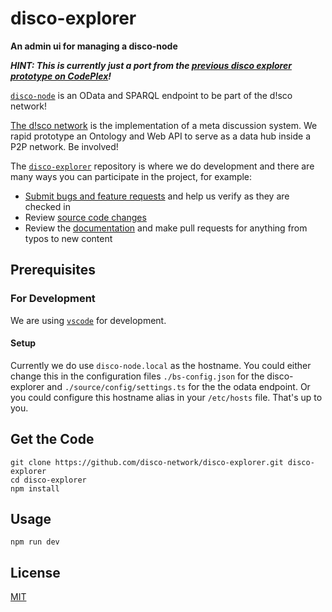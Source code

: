 # disco-explorer
**An admin ui for managing a disco-node**

***HINT: This is currently just a port from the [previous disco explorer prototype on CodePlex](https://disco.codeplex.com/SourceControl/latest#Implementation/Trunc/Disco.Prototype/Disco.Web.Client/)!*** 

[`disco-node`](https://github.com/disco-network/disco-node) is an OData and SPARQL endpoint to be part of the d!sco network!

[The d!sco network](https://disco-network.org) is the implementation of a meta discussion system. We rapid prototype an Ontology and Web API to serve as a data hub inside a P2P network. Be involved!

The [`disco-explorer`](https://github.com/disco-network/disco-explorer) repository is where we do development and there are many ways you can participate in the project, for example:

* [Submit bugs and feature requests](https://github.com/disco-network/disco-explorer/issues) and help us verify as they are checked in
* Review [source code changes](https://github.com/disco-network/disco-explorer/pulls)
* Review the [documentation](https://github.com/disco-network/disco-explorer-docs) and make pull requests for anything from typos to new content

## Prerequisites

### For Development

We are using [`vscode`](https://code.visualstudio.com/) for development.

#### Setup

Currently we do use `disco-node.local` as the hostname. You could either change this in the configuration files `./bs-config.json` for the disco-explorer and `./source/config/settings.ts` for the the odata endpoint.
Or you could configure this hostname alias in your `/etc/hosts` file. That's up to you.

## Get the Code

```shell
git clone https://github.com/disco-network/disco-explorer.git disco-explorer
cd disco-explorer
npm install
```

## Usage

```shell
npm run dev
```

## License

[MIT](https://github.com/disco-network/disco-explorer/blob/master/LICENSE)
